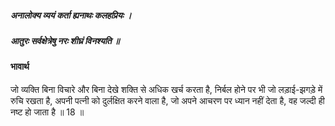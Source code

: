 ##### अनालोक्य व्ययं कर्ता ह्यनाथः कलहप्रियः ।
##### आतुरः सर्वक्षेत्रेषु नरः शीघ्रं विनश्यति ॥

#### भावार्थ

जो व्यक्ति बिना विचारे और बिना देखे शक्ति से अधिक खर्च करता है, निर्बल होने पर भी जो लड़ाई-झगड़े में रुचि रखता है, अपनी पत्नी को दुर्लक्षित करने वाला है, जो अपने आचरण पर ध्यान नहीं देता है, वह जल्दी ही नष्ट हो जाता है ॥ 18 ॥